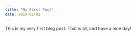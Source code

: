 ```yaml
---
title: "My First Post"
date: 2019-02-02
---
```


This is my very first blog post. That is all, and have a nice day!
